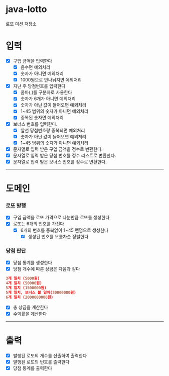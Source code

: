 # java-lotto

로또 미션 저장소

# 입력

- [x]  구입 금액을 입력한다
    - [x]  음수면 예외처리
    - [x]  숫자가 아니면 예외처리
    - [x]  1000원으로 안나눠지면 예외처리
- [x]  지난 주 당첨번호를 입력한다
    - [x]  콤마(,)를 구분자로 사용한다
    - [x]  숫자가 6개가 아니면 예외처리
    - [x]  숫자가 아닌 값이 들어오면 예외처리
    - [x]  1~45 범위의 숫자가 아니면 예외처리
    - [x]  중복된 숫자면 예외처리
- [x]  보너스 번호를 입력한다.
    - [x]  앞선 당첨번호랑 중복되면 예외처리
    - [x]  숫자가 아닌 값이 들어오면 예외처리
    - [x]  1~45 범위의 숫자가 아니면 예외처리
- [x] 문자열로 입력 받은 구입 금액을 정수로 변환한다.
- [x] 문자열로 입력 받은 당첨 번호를 정수 리스트로 변환한다.
- [x] 문자열로 입력 받은 보너스 번호를 정수로 변환한다.

---

# 도메인

### 로또 발행

- [x]  구입 금액을 로또 가격으로 나눈만큼 로또를 생성한다
- [x]  로또는 6개의 번호를 가진다
    - [x]  6개의 번호를 중복없이 1~45 랜덤으로 생성한다
        - [x]  생성된 번호를 오름차순 정렬한다

### 당첨 판단

- [x]  당첨 통계를 생성한다
- [x]  당첨 개수에 따른 상금은 다음과 같다

  ```toml
  3개 일치 (5000원)
4개 일치 (50000원)
5개 일치 (1500000원)
5개 일치, 보너스 볼 일치(30000000원)
6개 일치 (2000000000원)
  ```

- [x]  총 상금을 계산한다
- [x]  수익률을 계산한다

---

# 출력

- [x]  발행된 로또의 개수를 산출하여 출력한다
- [x]  발행된 로또의 번호를 출력한다
- [x]  당첨 통계를 출력한다
